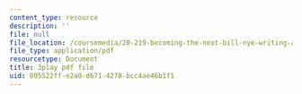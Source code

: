 ```yaml
---
content_type: resource
description: ''
file: null
file_location: /coursemedia/20-219-becoming-the-next-bill-nye-writing-and-hosting-the-educational-show-january-iap-2015/095522ffe2a0d6714278bcc4ae46b1f1_zWx-ofgwwY8.pdf
file_type: application/pdf
resourcetype: Document
title: 3play pdf file
uid: 095522ff-e2a0-d671-4278-bcc4ae46b1f1
---
```

